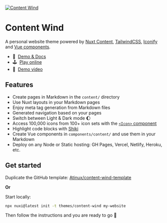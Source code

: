 [![Content Wind](https://content-wind.nuxt.space/cover.jpg)](https://content-wind.nuxt.space)

# Content Wind

A personal website theme powered by [Nuxt Content](https://content.nuxtjs.org), [TailwindCSS](https://tailwindcss.com), [Iconify](https://iconify.design) and [Vue components](https://vuejs.org).

- 📖&nbsp; [Demo & Docs](https://content-wind.nuxt.space)
- 🕹&nbsp; [Play online](https://stackblitz.com/edit/nuxt-content-wind?file=content%2F1.index.md)
- 👀&nbsp; [Demo video](https://twitter.com/Atinux/status/1578505586979012608)

## Features

- Create pages in Markdown in the `content/` directory
- Use Nuxt layouts in your Markdown pages
- Enjoy meta tag generation from Markdown files
- Generated navigation based on your pages
- Switch between Light & Dark mode :moon:
- Access 100,000 icons from 100+ icon sets with the [`<Icon>` component](https://github.com/Atinux/nuxt-icon)
- Highlight code blocks with [Shiki](https://shiki.matsu.io)
- Create Vue components in `components/content/` and use them in your Markdown
- Deploy on any Node or Static hosting: GH Pages, Vercel, Netlify, Heroku, etc.

## Get started

Duplicate the GitHub template: [Atinux/content-wind-template](https://github.com/Atinux/content-wind-template)

**Or**

Start locally:

```bash
npx nuxi@latest init -t themes/content-wind my-website
```

Then follow the instructions and you are ready to go :rocket:
